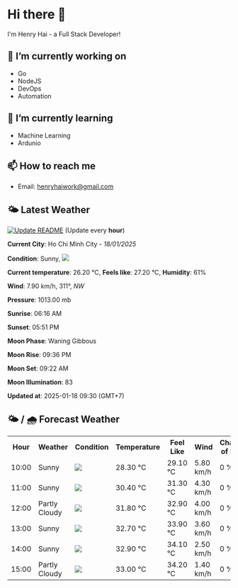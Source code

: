 # Hi there 👋

I'm Henry Hai - a Full Stack Developer!

## 🔭 I’m currently working on

- Go
- NodeJS
- DevOps
- Automation

## 🌱 I’m currently learning

- Machine Learning
- Ardunio

## 📫 How to reach me

- Email: <henryhaiwork@gmail.com>

## 🌤️ Latest Weather
[![Update README](https://github.com/henry0hai/henry0hai/actions/workflows/udpateReadme.yml/badge.svg)](https://github.com/henry0hai/henry0hai/actions/workflows/udpateReadme.yml)
(Update every **hour**)
<!-- CURRENT_WEATHER:START -->
**Current City**: Ho Chi Minh City - *18/01/2025*

**Condition**: Sunny, <img src="https://cdn.weatherapi.com/weather/64x64/day/113.png"/>

**Current temperature**: 26.20 °C, **Feels like**: 27.20 °C, **Humidity**: 61%

**Wind**: 7.90 km/h, 311°, *NW*

**Pressure**: 1013.00 mb

**Sunrise**: 06:16 AM

**Sunset**: 05:51 PM

**Moon Phase**: Waning Gibbous

**Moon Rise**: 09:36 PM

**Moon Set**: 09:22 AM

**Moon Illumination**: 83

**Updated at**: 2025-01-18 09:30 (GMT+7)<!-- CURRENT_WEATHER:END -->

## 🌤️ / 🌧️ Forecast Weather
<!-- FORECAST_WEATHER:START -->
<table>
		<tr>
			<th>Hour</th>
			<th>Weather</th>
			<th>Condition</th>
			<th>Temperature</th>
			<th>Feel Like</th>
			<th>Wind</th>
			<th>Chance of Rain</th>
		</tr>
				<tr>
					<td>10:00</td>
					<td>Sunny</td>
					<td><img src='https://cdn.weatherapi.com/weather/64x64/day/113.png'/></td>
					<td>28.30 °C</td>
					<td>29.10 °C</td>
					<td>5.80 km/h</td>
					<td>0 %</td>
				</tr>
				<tr>
					<td>11:00</td>
					<td>Sunny</td>
					<td><img src='https://cdn.weatherapi.com/weather/64x64/day/113.png'/></td>
					<td>30.40 °C</td>
					<td>31.30 °C</td>
					<td>4.30 km/h</td>
					<td>0 %</td>
				</tr>
				<tr>
					<td>12:00</td>
					<td>Partly Cloudy </td>
					<td><img src='https://cdn.weatherapi.com/weather/64x64/day/116.png'/></td>
					<td>31.80 °C</td>
					<td>32.90 °C</td>
					<td>4.00 km/h</td>
					<td>0 %</td>
				</tr>
				<tr>
					<td>13:00</td>
					<td>Sunny</td>
					<td><img src='https://cdn.weatherapi.com/weather/64x64/day/113.png'/></td>
					<td>32.70 °C</td>
					<td>33.90 °C</td>
					<td>3.60 km/h</td>
					<td>0 %</td>
				</tr>
				<tr>
					<td>14:00</td>
					<td>Sunny</td>
					<td><img src='https://cdn.weatherapi.com/weather/64x64/day/113.png'/></td>
					<td>32.90 °C</td>
					<td>34.10 °C</td>
					<td>2.50 km/h</td>
					<td>0 %</td>
				</tr>
				<tr>
					<td>15:00</td>
					<td>Partly Cloudy </td>
					<td><img src='https://cdn.weatherapi.com/weather/64x64/day/116.png'/></td>
					<td>33.00 °C</td>
					<td>34.20 °C</td>
					<td>1.40 km/h</td>
					<td>0 %</td>
				</tr>
</table>
<!-- FORECAST_WEATHER:END -->
